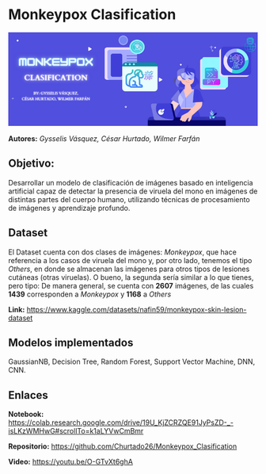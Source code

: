 # Monkeypox Clasification
![Banner Monkeypox Clasification](https://github.com/Churtado26/Monkeypox_Clasification/blob/main/Banner%20IA.png)

**Autores:** *Gysselis Vásquez, César Hurtado, Wilmer Farfán*

## Objetivo:
Desarrollar un modelo de clasificación de imágenes basado en inteligencia artificial capaz de detectar la presencia de viruela del mono en imágenes de distintas partes del cuerpo humano, utilizando técnicas de procesamiento de imágenes y aprendizaje profundo.

## Dataset
El Dataset cuenta con dos clases de imágenes: *Monkeypox*, que hace referencia a los casos de viruela del mono y, por otro lado, tenemos el tipo *Others*, en donde se almacenan las imágenes para otros tipos de lesiones cutáneas (otras viruelas).
O bueno, la segunda sería similar a lo que tienes, pero tipo:
De manera general, se cuenta con **2607** imágenes, de las cuales **1439** corresponden a *Monkeypox* y **1168** a *Others*

**Link:** https://www.kaggle.com/datasets/nafin59/monkeypox-skin-lesion-dataset

## Modelos implementados
GaussianNB, Decision Tree, Random Forest, Support Vector Machine, DNN, CNN.

## Enlaces
**Notebook:** https://colab.research.google.com/drive/19U_KjZCRZQE91JyPsZD-_-isLKzWMHwG#scrollTo=k1aLYVwCmBmr

**Repositorio:** https://github.com/Churtado26/Monkeypox_Clasification

**Video:** https://youtu.be/O-GTvXt6ghA
